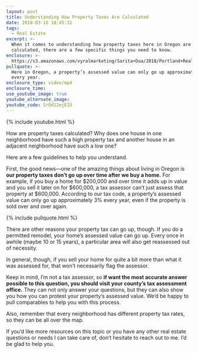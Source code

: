 ```yaml
---
layout: post
title: Understanding How Property Taxes Are Calculated
date: 2018-03-16 18:45:31
tags:
  - Real Estate
excerpt: >-
  When it comes to understanding how property taxes here in Oregon are
  calculated, there are a few specific things you need to know.
enclosure: >-
  https://s3.amazonaws.com/vyralmarketing/Sarita+Dua/2018/Portland+Real+Estate+Agent-+Property+Tax.mp4
pullquote: >-
  Here in Oregon, a property’s assessed value can only go up approximately 3%
  every year.
enclosure_type: video/mp4
enclosure_time:
use_youtube_image: true
youtube_alternate_image:
youtube_code: SrOd12ejEIU
---
```


{% include youtube.html %}

How are property taxes calculated? Why does one house in one neighborhood have such a high property tax and another house in an adjacent neighborhood have such a low one?

Here are a few guidelines to help you understand.

First, the good news—one of the amazing things about living in Oregon is **our property taxes don’t go up over time after we buy a home.** For example, if you buy a home for $200,000 and over time it adds up in value and you sell it later on for $600,000, a tax assessor can’t just assess that property at $600,000. According to our tax code, a property’s assessed value can only go up approximately 3% every year, even if the property is sold over and over again.&nbsp;

{% include pullquote.html %}

There are other reasons your property tax can go up, though. If you do a permitted remodel, your home’s assessed value can go up. Every once in awhile (maybe 10 or 15 years), a particular area will also get reassessed out of necessity.&nbsp;

In general, though, if you sell your home for quite a bit more than what it was assessed for, that won’t necessarily flag the assessor.&nbsp;

Keep in mind, I’m not a tax assessor, so **if want the most accurate answer possible to this question, you should visit your county’s tax assessment office.** They can not only answer your questions, but they can also show you how you can protest your property’s assessed value. We’d be happy to pull comparables to help you with this process.

Also, remember that every neighborhood has different property tax rates, so they can be all over the map.&nbsp;

If you’d like more resources on this topic or you have any other real estate questions or needs I can take care of, don’t hesitate to reach out to me. I’d be glad to help you.